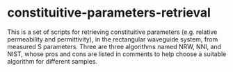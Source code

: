 # constituitive-parameters-retrieval

This is a set of scripts for retrieving constituitive parameters (e.g. relative permeability and permittivity), in the rectangular waveguide system, from measured S parameters. Three are three algorithms named NRW, NNI, and NIST, whose pros and cons are listed in comments to help choose a suitable algorithm for different samples. 

